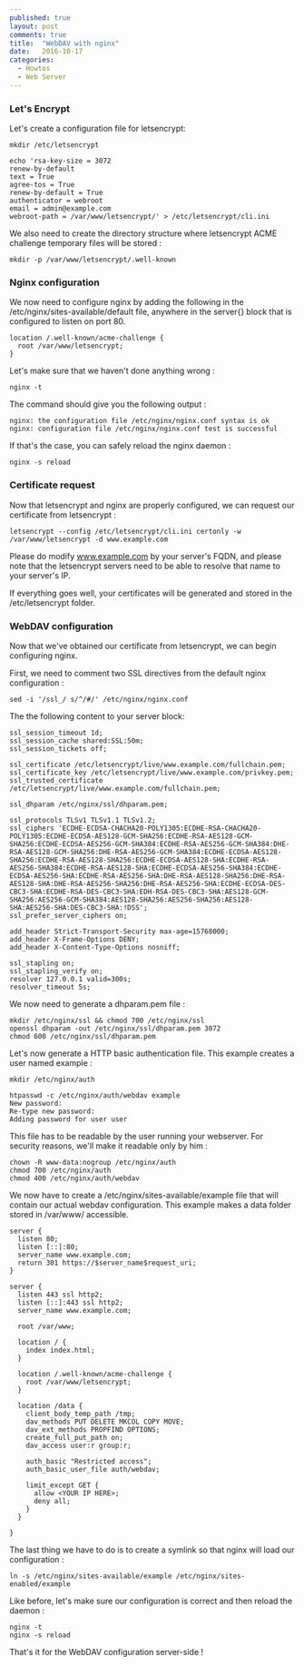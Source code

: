 ```yaml
---
published: true
layout: post
comments: true
title:  "WebDAV with nginx"
date:   2016-10-17
categories:
  - Howtos
  - Web Server
---
```


### Let's Encrypt

Let's create a configuration file for letsencrypt:

    mkdir /etc/letsencrypt

```
echo 'rsa-key-size = 3072
renew-by-default
text = True
agree-tos = True
renew-by-default = True
authenticator = webroot
email = admin@example.com
webroot-path = /var/www/letsencrypt/' > /etc/letsencrypt/cli.ini
```

We also need to create the directory structure where letsencrypt ACME challenge temporary files will be stored :

    mkdir -p /var/www/letsencrypt/.well-known

### Nginx configuration

We now need to configure nginx by adding the following in the /etc/nginx/sites-available/default file, anywhere in the server{} block that is configured to listen on port 80.

```
location /.well-known/acme-challenge {
  root /var/www/letsencrypt;
}
```

Let's make sure that we haven't done anything wrong :

    nginx -t

The command should give you the following output :

    nginx: the configuration file /etc/nginx/nginx.conf syntax is ok
    nginx: configuration file /etc/nginx/nginx.conf test is successful

If that's the case, you can safely reload the nginx daemon :

    nginx -s reload 

### Certificate request

Now that letsencrypt and nginx are properly configured, we can request our certificate from letsencrypt :

    letsencrypt --config /etc/letsencrypt/cli.ini certonly -w /var/www/letsencrypt -d www.example.com

Please do modify www.example.com by your server's FQDN, and please note that the letsencrypt servers need to be able to resolve that name to your server's IP.

If everything goes well, your certificates will be generated and stored in the /etc/letsencrypt folder.

### WebDAV configuration

Now that we've obtained our certificate from letsencrypt, we can begin configuring nginx.

First, we need to comment two SSL directives from the default nginx configuration :

    sed -i '/ssl_/ s/^/#/' /etc/nginx/nginx.conf

The the following content to your server block:

```
ssl_session_timeout 1d;
ssl_session_cache shared:SSL:50m;
ssl_session_tickets off;

ssl_certificate /etc/letsencrypt/live/www.example.com/fullchain.pem;
ssl_certificate_key /etc/letsencrypt/live/www.example.com/privkey.pem;
ssl_trusted_certificate /etc/letsencrypt/live/www.example.com/fullchain.pem;

ssl_dhparam /etc/nginx/ssl/dhparam.pem;

ssl_protocols TLSv1 TLSv1.1 TLSv1.2;
ssl_ciphers 'ECDHE-ECDSA-CHACHA20-POLY1305:ECDHE-RSA-CHACHA20-POLY1305:ECDHE-ECDSA-AES128-GCM-SHA256:ECDHE-RSA-AES128-GCM-SHA256:ECDHE-ECDSA-AES256-GCM-SHA384:ECDHE-RSA-AES256-GCM-SHA384:DHE-RSA-AES128-GCM-SHA256:DHE-RSA-AES256-GCM-SHA384:ECDHE-ECDSA-AES128-SHA256:ECDHE-RSA-AES128-SHA256:ECDHE-ECDSA-AES128-SHA:ECDHE-RSA-AES256-SHA384:ECDHE-RSA-AES128-SHA:ECDHE-ECDSA-AES256-SHA384:ECDHE-ECDSA-AES256-SHA:ECDHE-RSA-AES256-SHA:DHE-RSA-AES128-SHA256:DHE-RSA-AES128-SHA:DHE-RSA-AES256-SHA256:DHE-RSA-AES256-SHA:ECDHE-ECDSA-DES-CBC3-SHA:ECDHE-RSA-DES-CBC3-SHA:EDH-RSA-DES-CBC3-SHA:AES128-GCM-SHA256:AES256-GCM-SHA384:AES128-SHA256:AES256-SHA256:AES128-SHA:AES256-SHA:DES-CBC3-SHA:!DSS';
ssl_prefer_server_ciphers on;

add_header Strict-Transport-Security max-age=15768000;
add_header X-Frame-Options DENY;
add_header X-Content-Type-Options nosniff;

ssl_stapling on;
ssl_stapling_verify on;
resolver 127.0.0.1 valid=300s;
resolver_timeout 5s;
```

We now need to generate a dhparam.pem file :

    mkdir /etc/nginx/ssl && chmod 700 /etc/nginx/ssl
    openssl dhparam -out /etc/nginx/ssl/dhparam.pem 3072
    chmod 600 /etc/nginx/ssl/dhparam.pem

Let's now generate a HTTP basic authentication file. This example creates a user named example :

    mkdir /etc/nginx/auth

    htpasswd -c /etc/nginx/auth/webdav example
    New password: 
    Re-type new password: 
    Adding password for user user

This file has to be readable by the user running your webserver. For security reasons, we'll make it readable only by him :

    chown -R www-data:nogroup /etc/nginx/auth
    chmod 700 /etc/nginx/auth
    chmod 400 /etc/nginx/auth/webdav

We now have to create a /etc/nginx/sites-available/example file that will contain our actual webdav configuration. This example makes a data folder stored in /var/www/ accessible.

```
server {
  listen 80;
  listen [::]:80;
  server_name www.example.com;
  return 301 https://$server_name$request_uri;
}

server {
  listen 443 ssl http2;
  listen [::]:443 ssl http2;
  server_name www.example.com;

  root /var/www;

  location / {
    index index.html;
  }

  location /.well-known/acme-challenge {
    root /var/www/letsencrypt;
  }

  location /data {
    client_body_temp_path /tmp;
    dav_methods PUT DELETE MKCOL COPY MOVE;
    dav_ext_methods PROPFIND OPTIONS;
    create_full_put_path on;
    dav_access user:r group:r;

    auth_basic "Restricted access";
    auth_basic_user_file auth/webdav;

    limit_except GET {
      allow <YOUR IP HERE>;
      deny all;
    }
  }

}
```

The last thing we have to do is to create a symlink so that nginx will load our configuration :

    ln -s /etc/nginx/sites-available/example /etc/nginx/sites-enabled/example

Like before, let's make sure our configuration is correct and then reload the daemon :

    nginx -t
    nginx -s reload

That's it for the WebDAV configuration server-side !
